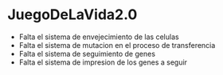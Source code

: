 # JuegoDeLaVida2.0

* Falta el sistema de envejecimiento de las celulas
* Falta el sistema de mutacion en el proceso de transferencia
* Falta el sistema de seguimiento de genes
* Falta el sistema de impresion de los genes a seguir

